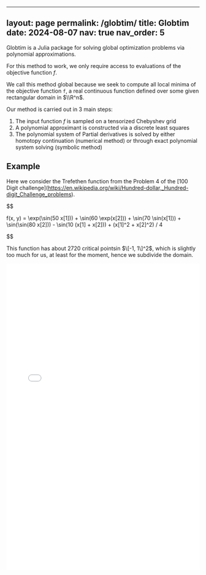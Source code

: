 
---
layout: page
permalink: /globtim/
title: Globtim
date: 2024-08-07
nav: true
nav_order: 5
---


Globtim is a Julia package for solving global optimization problems via polynomial approximations.

For this method to work, we only require access to evaluations of the objective function $f$.  

We call this method global because we seek to compute all local minima of the objective function `f`, a real continuous function defined over some given rectangular domain in $\\R^n$. 

Our method is carried out in 3 main steps:


1. The input function $f$ is sampled on a tensorized Chebyshev grid
2. A polynomial approximant is constructed via a discrete least squares
3. The polynomial system of Partial derivatives is solved by either homotopy continuation (numerical  method) or through exact polynomial system solving (symbolic method)

## Example

Here we consider the Trefethen function from the Problem 4 of the \[100 Digit challenge\](<https://en.wikipedia.org/wiki/Hundred-dollar,_Hundred-digit_Challenge_problems>). 

$$

f(x, y) = \\exp(\\sin(50  x\[1\])) + \\sin(60  \\exp(x\[2\])) + \\sin(70 \\sin(x\[1\])) + \\sin(\\sin(80 x\[2\])) - \\sin(10 (x\[1\] + x\[2\])) + (x\[1\]^2 + x\[2\]^2) / 4

$$

This function has about $2720$ critical pointsin $\[-1, 1\]^2$, which is slightly too much for us, at least for the moment, hence we subdivide the domain.  

<iframe src="/assets/plotly/trefethen_function_plot.html" width="100%" height="800px" frameborder="0"></iframe>
